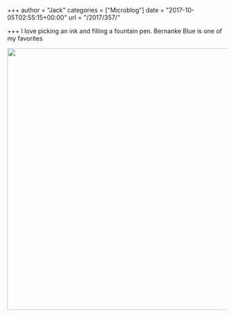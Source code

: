 +++
author = "Jack"
categories = ["Microblog"]
date = "2017-10-05T02:55:15+00:00"
url = "/2017/357/"

+++
I love picking an ink and filling a fountain pen. Bernanke Blue is one of my favorites

<img src="/img/2017/10/44d7f18bcc1348a3b95ec04cd6e868d8.jpg" width="600" height="600" />